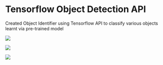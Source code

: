
# Tensorflow Object Detection API
Created Object Identifier using Tensorflow API to classify various objects learnt via pre-trained model

![](https://i.imgur.com/TcJUWAd.png)


![](https://i.imgur.com/l4tXFK8.png)


![](https://i.imgur.com/86IaXVZ.png)
